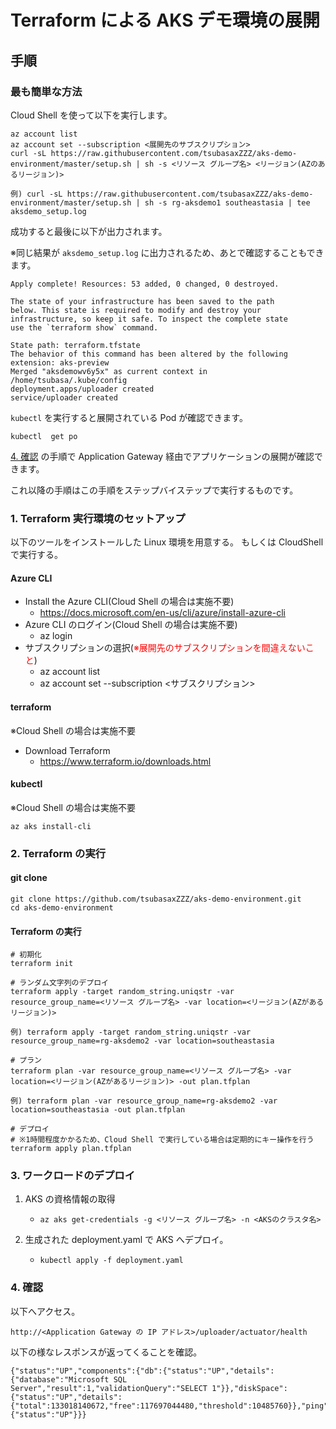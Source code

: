 # Terraform による AKS デモ環境の展開

## 手順

### 最も簡単な方法

Cloud Shell を使って以下を実行します。

```
az account list
az account set --subscription <展開先のサブスクリプション>
curl -sL https://raw.githubusercontent.com/tsubasaxZZZ/aks-demo-environment/master/setup.sh | sh -s <リソース グループ名> <リージョン(AZのあるリージョン)>

例) curl -sL https://raw.githubusercontent.com/tsubasaxZZZ/aks-demo-environment/master/setup.sh | sh -s rg-aksdemo1 southeastasia | tee aksdemo_setup.log
```

成功すると最後に以下が出力されます。

※同じ結果が `aksdemo_setup.log` に出力されるため、あとで確認することもできます。

```
Apply complete! Resources: 53 added, 0 changed, 0 destroyed.

The state of your infrastructure has been saved to the path
below. This state is required to modify and destroy your
infrastructure, so keep it safe. To inspect the complete state
use the `terraform show` command.

State path: terraform.tfstate
The behavior of this command has been altered by the following extension: aks-preview
Merged "aksdemowv6y5x" as current context in /home/tsubasa/.kube/config
deployment.apps/uploader created
service/uploader created
```

`kubectl` を実行すると展開されている Pod が確認できます。

```
kubectl  get po
```

[4. 確認](#validation) の手順で Application Gateway 経由でアプリケーションの展開が確認できます。


これ以降の手順はこの手順をステップバイステップで実行するものです。

### 1. Terraform 実行環境のセットアップ

以下のツールをインストールした Linux 環境を用意する。
もしくは CloudShell で実行する。

#### Azure CLI


- Install the Azure CLI(Cloud Shell の場合は実施不要)
    - https://docs.microsoft.com/en-us/cli/azure/install-azure-cli
- Azure CLI のログイン(Cloud Shell の場合は実施不要)
    - az login
- サブスクリプションの選択(<font color="red">※展開先のサブスクリプションを間違えないこと</font>)
    - az account list
    - az account set --subscription <サブスクリプション>

#### terraform

※Cloud Shell の場合は実施不要

- Download Terraform
    - https://www.terraform.io/downloads.html

#### kubectl

※Cloud Shell の場合は実施不要

```
az aks install-cli
```

### 2. Terraform の実行

#### git clone

```
git clone https://github.com/tsubasaxZZZ/aks-demo-environment.git
cd aks-demo-environment
```

#### Terraform の実行

```
# 初期化
terraform init

# ランダム文字列のデプロイ
terraform apply -target random_string.uniqstr -var resource_group_name=<リソース グループ名> -var location=<リージョン(AZがあるリージョン)>

例) terraform apply -target random_string.uniqstr -var resource_group_name=rg-aksdemo2 -var location=southeastasia

# プラン
terraform plan -var resource_group_name=<リソース グループ名> -var location=<リージョン(AZがあるリージョン)> -out plan.tfplan

例) terraform plan -var resource_group_name=rg-aksdemo2 -var location=southeastasia -out plan.tfplan

# デプロイ
# ※1時間程度かかるため、Cloud Shell で実行している場合は定期的にキー操作を行う
terraform apply plan.tfplan
```

### 3. ワークロードのデプロイ

1. AKS の資格情報の取得
   - `az aks get-credentials -g <リソース グループ名> -n <AKSのクラスタ名>`

2. 生成された deployment.yaml で AKS へデプロイ。
   - `kubectl apply -f deployment.yaml`

### <a name="validation"></a>4. 確認

以下へアクセス。

`http://<Application Gateway の IP アドレス>/uploader/actuator/health`

以下の様なレスポンスが返ってくることを確認。

```
{"status":"UP","components":{"db":{"status":"UP","details":{"database":"Microsoft SQL Server","result":1,"validationQuery":"SELECT 1"}},"diskSpace":{"status":"UP","details":{"total":133018140672,"free":117697044480,"threshold":10485760}},"ping":{"status":"UP"}}}
```